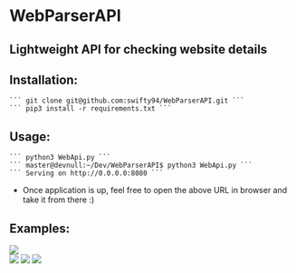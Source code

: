 # WebParserAPI

Lightweight API for checking website details
---

Installation:
---
    ``` git clone git@github.com:swifty94/WebParserAPI.git ```  
    ``` pip3 install -r requirements.txt ```

Usage:
---
    ``` python3 WebApi.py ```
    ``` master@devnull:~/Dev/WebParserAPI$ python3 WebApi.py ```
    ``` Serving on http://0.0.0.0:8080 ```

- Once application is up, feel free to open the above URL in browser and take it from there :)

Examples:
---
![](https://raw.githubusercontent.com/swifty94/jarvis/WebParserAPI/img/banner.png)  
![](https://raw.githubusercontent.com/swifty94/jarvis/WebParserAPI/img/checkpage.png)
![](https://raw.githubusercontent.com/swifty94/jarvis/WebParserAPI/img/getpageinfo.png)
![](https://raw.githubusercontent.com/swifty94/jarvis/WebParserAPI/img/getall.png)